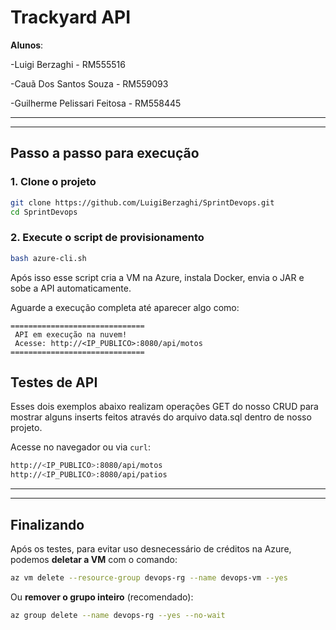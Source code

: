 # Trackyard API

**Alunos**:&#x20;

-Luigi Berzaghi - RM555516

-Cauã Dos Santos Souza - RM559093

-Guilherme Pelissari Feitosa - RM558445 

---

---

## Passo a passo para execução

### 1. Clone o projeto

```bash
git clone https://github.com/LuigiBerzaghi/SprintDevops.git
cd SprintDevops
```

### 2. Execute o script de provisionamento

```bash
bash azure-cli.sh
```

Após isso esse script cria a VM na Azure, instala Docker, envia o JAR e sobe a API automaticamente.

Aguarde a execução completa até aparecer algo como:

```
==============================
 API em execução na nuvem!
 Acesse: http://<IP_PUBLICO>:8080/api/motos
==============================
```

## Testes de API

Esses dois exemplos abaixo realizam operações GET do nosso CRUD para mostrar alguns inserts feitos através do arquivo data.sql dentro de nosso projeto.

Acesse no navegador ou via `curl`:

```bash
http://<IP_PUBLICO>:8080/api/motos
http://<IP_PUBLICO>:8080/api/patios
```

---

---

## Finalizando

Após os testes, para evitar uso desnecessário de créditos na Azure, podemos **deletar a VM** com o comando:

```bash
az vm delete --resource-group devops-rg --name devops-vm --yes
```

Ou **remover o grupo inteiro** (recomendado):

```bash
az group delete --name devops-rg --yes --no-wait
```
